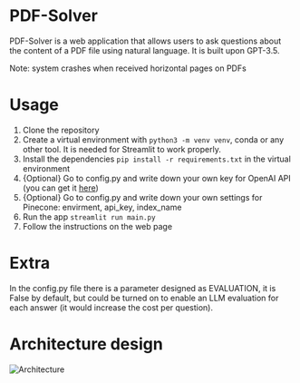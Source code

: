 # PDF-Solver

PDF-Solver is a web application that allows users to ask questions about the content of a PDF file using natural language. It is built upon GPT-3.5.

Note: system crashes when received horizontal pages on PDFs

# Usage

1. Clone the repository
2. Create a virtual environment with `python3 -m venv venv`, conda or any other tool. It is needed for Streamlit to work properly.
3. Install the dependencies `pip install -r requirements.txt` in the virtual environment
4. {Optional} Go to config.py and write down your own key for OpenAI API (you can get it [here](https://beta.openai.com/))
5. {Optional} Go to config.py and write down your own settings for Pinecone: envirment, api_key, index_name
6. Run the app `streamlit run main.py`
7. Follow the instructions on the web page

# Extra

In the config.py file there is a parameter designed as EVALUATION, it is False by default, but could be turned on to enable an LLM evaluation for each answer (it would increase the cost per question).

# Architecture design

![Architecture](final-scheme.png)
